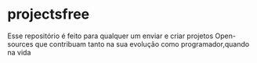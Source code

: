 # projectsfree
Esse repositório é feito para qualquer um enviar e criar projetos Open-sources que contribuam tanto na sua evolução como programador,quando na vida
